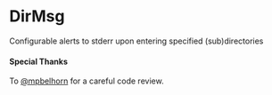 # DirMsg
Configurable alerts to stderr upon entering specified (sub)directories


#### Special Thanks
To [@mpbelhorn](https://github.com/mpbelhorn) for a careful code review.
